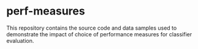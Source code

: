 # perf-measures
This repository contains the source code and data samples used to demonstrate the impact of choice of performance measures for classifier evaluation.
